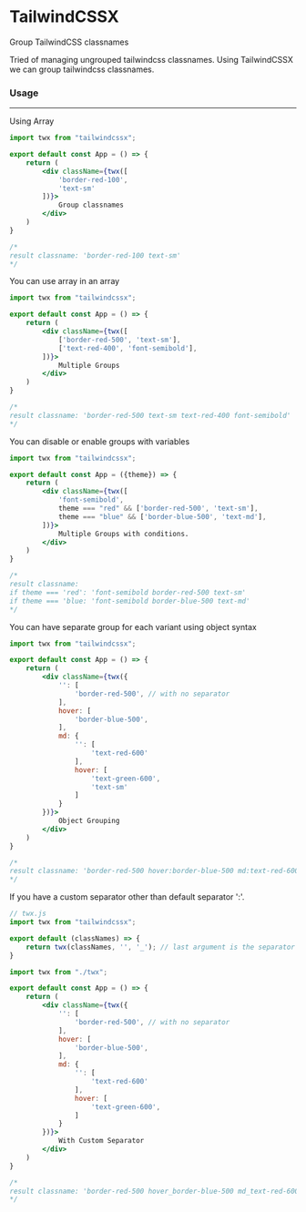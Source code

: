 # TailwindCSSX

Group TailwindCSS classnames

Tried of managing ungrouped tailwindcss classnames.
Using TailwindCSSX we can group tailwindcss classnames.

### Usage
---
Using Array

```jsx
import twx from "tailwindcssx";

export default const App = () => {
    return (
        <div className={twx([
            'border-red-100',
            'text-sm'
        ])}>
            Group classnames
        </div>
    )
}

/* 
result classname: 'border-red-100 text-sm'
*/
```

You can use array in an array

```jsx
import twx from "tailwindcssx";

export default const App = () => {
    return (
        <div className={twx([
            ['border-red-500', 'text-sm'],
            ['text-red-400', 'font-semibold'],
        ])}>
            Multiple Groups
        </div>
    )
}

/*
result classname: 'border-red-500 text-sm text-red-400 font-semibold'
*/
```

You can disable or enable groups with variables
```jsx
import twx from "tailwindcssx";

export default const App = ({theme}) => {
    return (
        <div className={twx([
            'font-semibold',
            theme === "red" && ['border-red-500', 'text-sm'],
            theme === "blue" && ['border-blue-500', 'text-md'],
        ])}>
            Multiple Groups with conditions.
        </div>
    )
}

/*
result classname: 
if theme === 'red': 'font-semibold border-red-500 text-sm'
if theme === 'blue: 'font-semibold border-blue-500 text-md'
*/
```

You can have separate group for each variant using object syntax
```jsx
import twx from "tailwindcssx";

export default const App = () => {
    return (
        <div className={twx({
            '': [
                'border-red-500', // with no separator
            ],
            hover: [
                'border-blue-500',
            ],
            md: {
                '': [
                    'text-red-600'
                ],
                hover: [
                    'text-green-600',
                    'text-sm'
                ]
            }
        })}>
            Object Grouping
        </div>
    )
}

/*
result classname: 'border-red-500 hover:border-blue-500 md:text-red-600 md:hover:text-green-600 md:hover:text-sm'
*/
```

If you have a custom separator other than default separator ':'.

```jsx
// twx.js
import twx from "tailwindcssx";

export default (classNames) => {
    return twx(classNames, '', '_'); // last argument is the separator
}
```

```jsx
import twx from "./twx";

export default const App = () => {
    return (
        <div className={twx({
            '': [
                'border-red-500', // with no separator
            ],
            hover: [
                'border-blue-500',
            ],
            md: {
                '': [
                    'text-red-600'
                ],
                hover: [
                    'text-green-600',
                ]
            }
        })}>
            With Custom Separator
        </div>
    )
}

/*
result classname: 'border-red-500 hover_border-blue-500 md_text-red-600 md_hover_text-green-600 md_hover_text-sm'
*/
```
